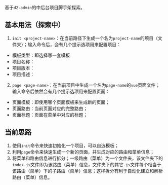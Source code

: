 基于`d2-admin`的中后台项目脚手架探索。

## 基本用法（探索中）

1. `init <project-name>`：在当前路径下生成一个名为`project-name`的项目（文件夹）；输入命令后，会有几个提示选项用来配置项目：

- 模板类型：即选择哪一套模板
- 项目名称：
- 项目版本：
- 项目描述：

2. `page <page-name>`：在当前项目中生成一个名为`page-name`的`vue`页面文件；输入命令后依然会有几个提示选项用来配置页面：

- 页面模板：即使用哪个页面模板来生成新的页面；
- 页面路由：当前页面对应的完整路由；
- 页面标题：页面在菜单中对应的标题；

## 当前思路

1. 使用`init`命令来快速初始化一个项目，可以自选模板；
2. 利用`page`命令来快速生成一个新的页面，并生成对应的路由和菜单信息；
3. 将菜单和路由信息进行拆分；一级路由（菜单）为一个文件夹，该文件夹下的`index.js`文件即为该路由（菜单）信息，文件夹下的其它`.js`文件每个相当于该路由（菜单）下的子路由（菜单）信息；这样拆分有利于自动化建立和解析路由（菜单）信息。